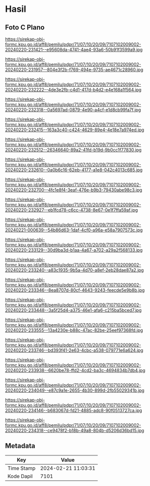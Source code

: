 # Hasil

## Foto C Plano

https://sirekap-obj-formc.kpu.go.id/aff8/pemilu/pdpr/71/07/10/20/09/7107102009002-20240220-231421--e95608da-4741-4ae4-93a6-50b91f3599a9.jpg

https://sirekap-obj-formc.kpu.go.id/aff8/pemilu/pdpr/71/07/10/20/09/7107102009002-20240220-231957--804e3f2b-f769-494e-9735-ae4671c28960.jpg

https://sirekap-obj-formc.kpu.go.id/aff8/pemilu/pdpr/71/07/10/20/09/7107102009002-20240220-232222--4de3e2fb-c4d1-417d-b4d2-e4e168a1f564.jpg

https://sirekap-obj-formc.kpu.go.id/aff8/pemilu/pdpr/71/07/10/20/09/7107102009002-20240220-232318--0a5697ad-0879-4e90-a4cf-e1d8cb99fa7f.jpg

https://sirekap-obj-formc.kpu.go.id/aff8/pemilu/pdpr/71/07/10/20/09/7107102009002-20240220-232415--163a3c40-c424-4629-89e4-4e18e7a974ed.jpg

https://sirekap-obj-formc.kpu.go.id/aff8/pemilu/pdpr/71/07/10/20/09/7107102009002-20240220-232512--26346640-89a2-41fd-b19d-9b0cc1f77830.jpg

https://sirekap-obj-formc.kpu.go.id/aff8/pemilu/pdpr/71/07/10/20/09/7107102009002-20240220-232610--0a0b6c16-62eb-4177-a1e8-042c4013c685.jpg

https://sirekap-obj-formc.kpu.go.id/aff8/pemilu/pdpr/71/07/10/20/09/7107102009002-20240220-232700--4fc1e8f4-3eaf-476e-b9b3-79430abe98c3.jpg

https://sirekap-obj-formc.kpu.go.id/aff8/pemilu/pdpr/71/07/10/20/09/7107102009002-20240220-232927--eb1fcd78-c6cc-4738-8e67-0e1f7ffa59af.jpg

https://sirekap-obj-formc.kpu.go.id/aff8/pemilu/pdpr/71/07/10/20/09/7107102009002-20240221-000639--54b86d63-1daf-4cf0-a96a-e58a7907573c.jpg

https://sirekap-obj-formc.kpu.go.id/aff8/pemilu/pdpr/71/07/10/20/09/7107102009002-20240220-233129--30d9ba3d-b1aa-4a67-a702-a29a2f568133.jpg

https://sirekap-obj-formc.kpu.go.id/aff8/pemilu/pdpr/71/07/10/20/09/7107102009002-20240220-233240--a83c1935-9b5a-4d70-a8ef-2eb28dae87a2.jpg

https://sirekap-obj-formc.kpu.go.id/aff8/pemilu/pdpr/71/07/10/20/09/7107102009002-20240220-233346--8ea8707d-80cf-4643-9243-feecde5e9b8b.jpg

https://sirekap-obj-formc.kpu.go.id/aff8/pemilu/pdpr/71/07/10/20/09/7107102009002-20240220-233448--3a5f25d4-a375-46e1-afa6-c215ba5bced7.jpg

https://sirekap-obj-formc.kpu.go.id/aff8/pemilu/pdpr/71/07/10/20/09/7107102009002-20240220-233555--13a4230e-b88c-47ac-82be-25eef97368fd.jpg

https://sirekap-obj-formc.kpu.go.id/aff8/pemilu/pdpr/71/07/10/20/09/7107102009002-20240220-233746--bd393f41-2e63-4cbc-a538-079771e6a624.jpg

https://sirekap-obj-formc.kpu.go.id/aff8/pemilu/pdpr/71/07/10/20/09/7107102009002-20240220-233938--6620be78-ffd2-4cd2-ba3c-4694834b7db4.jpg

https://sirekap-obj-formc.kpu.go.id/aff8/pemilu/pdpr/71/07/10/20/09/7107102009002-20240220-234049--e87c9a1e-2655-4b30-899d-2fb55029341b.jpg

https://sirekap-obj-formc.kpu.go.id/aff8/pemilu/pdpr/71/07/10/20/09/7107102009002-20240220-234146--b683067d-fd21-4885-adc8-90f0513727ca.jpg

https://sirekap-obj-formc.kpu.go.id/aff8/pemilu/pdpr/71/07/10/20/09/7107102009002-20240220-234318--ce9478f2-b18b-49a8-804b-d5206d36bd15.jpg


## Metadata

| Key        | Value               |
| ---------- | ------------------- |
| Time Stamp | 2024-02-21 11:03:31 |
| Kode Dapil | 7101                |



